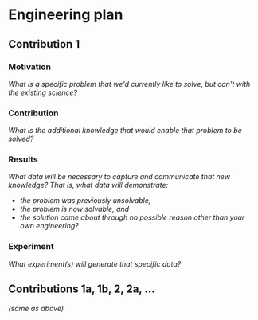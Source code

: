 # Engineering plan

## Contribution 1

### Motivation
*What is a specific problem that we'd currently like to solve, but can't with the existing science?*

### Contribution
*What is the additional knowledge that would enable that problem to be solved?*

### Results
*What data will be necessary to capture and communicate that new knowledge?  That is, what data will demonstrate:*
- *the problem was previously unsolvable,*
- *the problem is now solvable, and*
- *the solution came about through no possible reason other than your own engineering?*

### Experiment
*What experiment(s) will generate that specific data?*

## Contributions 1a, 1b, 2, 2a, ...
*(same as above)*
